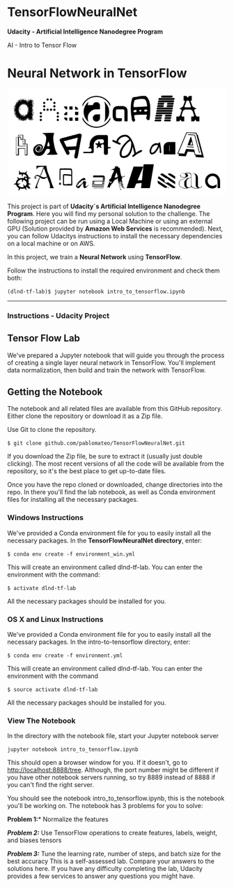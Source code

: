 # TensorFlowNeuralNet
**Udacity - Artificial Intelligence Nanodegree Program**

AI - Intro to Tensor Flow

# Neural Network in TensorFlow

![ImageDataset](image/notmnist.png)

This project is part of **Udacity´s Artificial Intelligence Nanodegree Program**. Here you will find my personal solution to the challenge. The following project can be run using a Local Machine or using an external GPU (Solution provided by **Amazon Web Services** is recommended). Next, you can follow Udacitys instructions to install the necessary dependencies on a local machine or on AWS.

In this project, we train a **Neural Network** using **TensorFlow**.

Follow the instructions to install the required environment and check them both:

	(dlnd-tf-lab)$ jupyter notebook intro_to_tensorflow.ipynb
	
--------------------------------------------------------------------------------------------------------

### Instructions - Udacity Project

## Tensor Flow Lab

We've prepared a Jupyter notebook that will guide you through the process of creating a single layer neural network in TensorFlow. You'll implement data normalization, then build and train the network with TensorFlow.

## Getting the Notebook
The notebook and all related files are available from this GitHub repository. Either clone the repository or download it as a Zip file.

Use Git to clone the repository.

    $ git clone github.com/pablomateo/TensorFlowNeuralNet.git
    
If you download the Zip file, be sure to extract it (usually just double clicking). The most recent versions of all the code will be available from the repository, so it's the best place to get up-to-date files.

Once you have the repo cloned or downloaded, change directories into the repo. In there you'll find the lab notebook, as well as Conda environment files for installing all the necessary packages.

### Windows Instructions
We've provided a Conda environment file for you to easily install all the necessary packages. In the **TensorFlowNeuralNet directory**, enter:

    $ conda env create -f environment_win.yml
    
This will create an environment called dlnd-tf-lab. You can enter the environment with the command:

    $ activate dlnd-tf-lab
    
All the necessary packages should be installed for you.

### OS X and Linux Instructions

We've provided a Conda environment file for you to easily install all the necessary packages. In the intro-to-tensorflow directory, enter:

	$ conda env create -f environment.yml

This will create an environment called dlnd-tf-lab. You can enter the environment with the command

	$ source activate dlnd-tf-lab
	
All the necessary packages should be installed for you.

### View The Notebook
In the directory with the notebook file, start your Jupyter notebook server

	jupyter notebook intro_to_tensorflow.ipynb

This should open a browser window for you. If it doesn't, go to [http://localhost:8888/tree](http://localhost:8888/tree). Although, the port number might be different if you have other notebook servers running, so try 8889 instead of 8888 if you can't find the right server.

You should see the notebook intro_to_tensorflow.ipynb, this is the notebook you'll be working on. The notebook has 3 problems for you to solve:

**Problem 1:*** Normalize the features

***Problem 2:*** Use TensorFlow operations to create features, labels, weight, and biases tensors

***Problem 3:*** Tune the learning rate, number of steps, and batch size for the best accuracy
This is a self-assessed lab. Compare your answers to the solutions here. If you have any difficulty completing the lab, Udacity provides a few services to answer any questions you might have.
